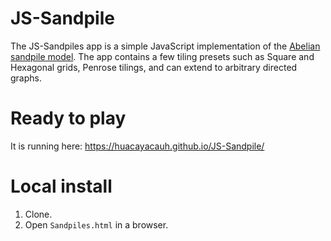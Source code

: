 # JS-Sandpile

The JS-Sandpiles app is a simple JavaScript implementation of the [Abelian sandpile model](https://en.wikipedia.org/wiki/Abelian_sandpile_model). The app contains a few tiling presets such as Square and Hexagonal grids, Penrose tilings, and can extend to arbitrary directed graphs.

# Ready to play

It is running here: https://huacayacauh.github.io/JS-Sandpile/

# Local install

1. Clone.
2. Open ``Sandpiles.html`` in a browser.
